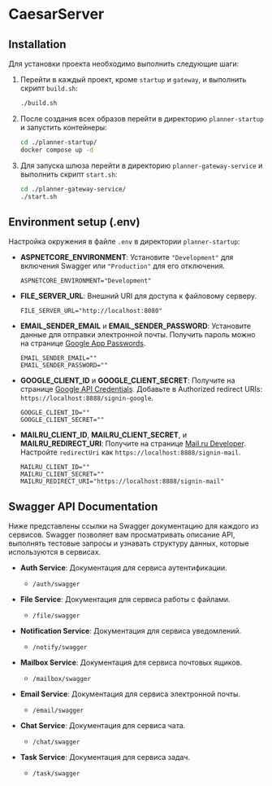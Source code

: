 # CaesarServer

## Installation

Для установки проекта необходимо выполнить следующие шаги:

1. Перейти в каждый проект, кроме `startup` и `gateway`, и выполнить скрипт `build.sh`:
    ```bash
    ./build.sh
    ```

2. После создания всех образов перейти в директорию `planner-startup` и запустить контейнеры:
    ```bash
    cd ./planner-startup/
    docker compose up -d
    ```

3. Для запуска шлюза перейти в директорию `planner-gateway-service` и выполнить скрипт `start.sh`:
    ```bash
    cd ./planner-gateway-service/
    ./start.sh
    ```

## Environment setup (.env)

Настройка окружения в файле `.env` в директории `planner-startup`:

- **ASPNETCORE_ENVIRONMENT**: Установите `"Development"` для включения Swagger или `"Production"` для его отключения.
    ```plaintext
    ASPNETCORE_ENVIRONMENT="Development"
    ```

- **FILE_SERVER_URL**: Внешний URI для доступа к файловому серверу.
    ```plaintext
    FILE_SERVER_URL="http://localhost:8080"
    ```

- **EMAIL_SENDER_EMAIL** и **EMAIL_SENDER_PASSWORD**: Установите данные для отправки электронной почты. Получить пароль можно на странице [Google App Passwords](https://myaccount.google.com/apppasswords).
    ```plaintext
    EMAIL_SENDER_EMAIL=""
    EMAIL_SENDER_PASSWORD=""
    ```

- **GOOGLE_CLIENT_ID** и **GOOGLE_CLIENT_SECRET**: Получите на странице [Google API Credentials](https://console.cloud.google.com/apis/credentials). Добавьте в Authorized redirect URIs: `https://localhost:8888/signin-google`.
    ```plaintext
    GOOGLE_CLIENT_ID=""
    GOOGLE_CLIENT_SECRET=""
    ```

- **MAILRU_CLIENT_ID**, **MAILRU_CLIENT_SECRET**, и **MAILRU_REDIRECT_URI**: Получите на странице [Mail.ru Developer](https://o2.mail.ru/app#). Настройте `redirectUri` как `https://localhost:8888/signin-mail`.
    ```plaintext
    MAILRU_CLIENT_ID=""
    MAILRU_CLIENT_SECRET=""
    MAILRU_REDIRECT_URI="https://localhost:8888/signin-mail"
    ```

## Swagger API Documentation

Ниже представлены ссылки на Swagger документацию для каждого из сервисов. Swagger позволяет вам просматривать описание API, выполнять тестовые запросы и узнавать структуру данных, которые используются в сервисах.

- **Auth Service**: Документация для сервиса аутентификации.
  - `/auth/swagger`

- **File Service**: Документация для сервиса работы с файлами.
  - `/file/swagger`

- **Notification Service**: Документация для сервиса уведомлений.
  - `/notify/swagger`

- **Mailbox Service**: Документация для сервиса почтовых ящиков.
  - `/mailbox/swagger`

- **Email Service**: Документация для сервиса электронной почты.
  - `/email/swagger`

- **Chat Service**: Документация для сервиса чата.
  - `/chat/swagger`

- **Task Service**: Документация для сервиса задач.
  - `/task/swagger`